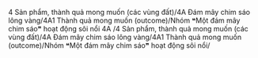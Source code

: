 4 Sản phẩm, thành quả mong muốn (các vùng đất)/4A Đám mây chim sáo lông vàng/4A1 Thành quả mong muốn (outcome)/Nhóm ❝Một đám mây chim sáo❞ hoạt động sôi nổi
4A
/4 Sản phẩm, thành quả mong muốn (các vùng đất)/4A Đám mây chim sáo lông vàng/4A1 Thành quả mong muốn (outcome)/Nhóm ❝Một đám mây chim sáo❞ hoạt động sôi nổi/